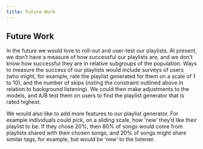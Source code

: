 ```yaml
---
title: Future Work
---
```


## Future Work

In the future we would love to roll-out and user-test our playlists. At present, we don’t have a measure of how successful our playlists are, and we don’t know how successful they are in relative subgroups of the population. Ways to measure the success of our playlists would include surveys of users (who might, for example, rate the playlist generated for them on a scale of 1 to 10), and the number of skips (noting the constraint outlined above in relation to background listening). We could then make adjustments to the models, and A/B test them on users to find the playlist generator that is rated highest. 

We would also like to add more features to our playlist generator. For example individuals could pick, on a sliding scale, how ‘new’ they’d like their playlist to be. If they chose 20%, then 80% of songs would come from playlists shared with their chosen songs, and 20% of songs might share similar tags, for example, but would be ‘new’ to the listener. 
